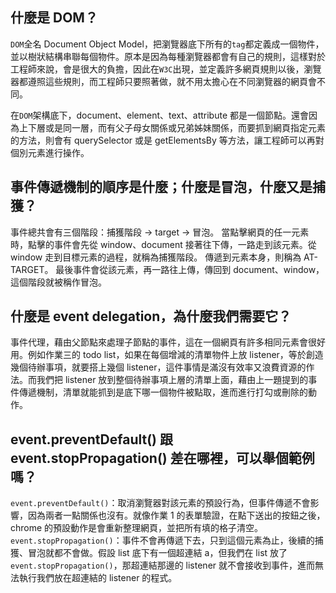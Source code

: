 ## 什麼是 DOM？
`DOM`全名 Document Object Model，把瀏覽器底下所有的`tag`都定義成一個物件，並以樹狀結構串聯每個物件。原本是因為每種瀏覽器都會有自己的規則，這樣對於工程師來說，會是很大的負擔，因此在`W3C`出現，並定義許多網頁規則以後，瀏覽器都遵照這些規則，而工程師只要照著做，就不用太擔心在不同瀏覽器的網頁會不同。

在`DOM`架構底下，document、element、text、attribute 都是一個節點。還會因為上下層或是同一層，而有父子母女關係或兄弟姊妹關係，而要抓到網頁指定元素的方法，則會有 querySelector 或是 getElementsBy 等方法，讓工程師可以再對個別元素進行操作。

## 事件傳遞機制的順序是什麼；什麼是冒泡，什麼又是捕獲？
事件總共會有三個階段：捕獲階段 -> target -> 冒泡。
當點擊網頁的任一元素時，點擊的事件會先從 window、document 接著往下傳，一路走到該元素。從 window 走到目標元素的過程，就稱為捕獲階段。
傳遞到元素本身，則稱為 AT-TARGET。
最後事件會從該元素，再一路往上傳，傳回到 document、window，這個階段就被稱作冒泡。

## 什麼是 event delegation，為什麼我們需要它？
事件代理，藉由父節點來處理子節點的事件，這在一個網頁有許多相同元素會很好用。例如作業三的 todo list，如果在每個增減的清單物件上放 listener，等於創造幾個待辦事項，就要搭上幾個 listener，這件事情是滿沒有效率又浪費資源的作法。而我們把 listener 放到整個待辦事項上層的清單上面，藉由上一題提到的事件傳遞機制，清單就能抓到是底下哪一個物件被點取，進而進行打勾或刪除的動作。

## event.preventDefault() 跟 event.stopPropagation() 差在哪裡，可以舉個範例嗎？
`event.preventDefault()`：取消瀏覽器對該元素的預設行為，但事件傳遞不會影響，因為兩者一點關係也沒有。就像作業 1 的表單驗證，在點下送出的按鈕之後，chrome 的預設動作是會重新整理網頁，並把所有填的格子清空。
`event.stopPropagation()`：事件不會再傳遞下去，只到這個元素為止，後續的捕獲、冒泡就都不會做。假設 list 底下有一個超連結 a，但我們在 list 放了`event.stopPropagation()`，那超連結那邊的 listener 就不會接收到事件，進而無法執行我們放在超連結的 listener 的程式。
